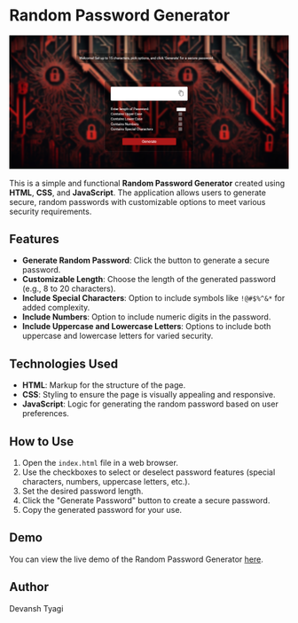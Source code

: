 # Random Password Generator

![Random Password Generator](Images/layout.png)

This is a simple and functional **Random Password Generator** created using **HTML**, **CSS**, and **JavaScript**. The application allows users to generate secure, random passwords with customizable options to meet various security requirements.

## Features
- **Generate Random Password**: Click the button to generate a secure password.
- **Customizable Length**: Choose the length of the generated password (e.g., 8 to 20 characters).
- **Include Special Characters**: Option to include symbols like `!@#$%^&*` for added complexity.
- **Include Numbers**: Option to include numeric digits in the password.
- **Include Uppercase and Lowercase Letters**: Options to include both uppercase and lowercase letters for varied security.

## Technologies Used
- **HTML**: Markup for the structure of the page.
- **CSS**: Styling to ensure the page is visually appealing and responsive.
- **JavaScript**: Logic for generating the random password based on user preferences.

## How to Use
1. Open the `index.html` file in a web browser.
2. Use the checkboxes to select or deselect password features (special characters, numbers, uppercase letters, etc.).
3. Set the desired password length.
4. Click the "Generate Password" button to create a secure password.
5. Copy the generated password for your use.

## Demo

You can view the live demo of the Random Password Generator [here](https://devanshtyagi26.github.io/RandomPasswordGenerator/).

## Author

Devansh Tyagi
